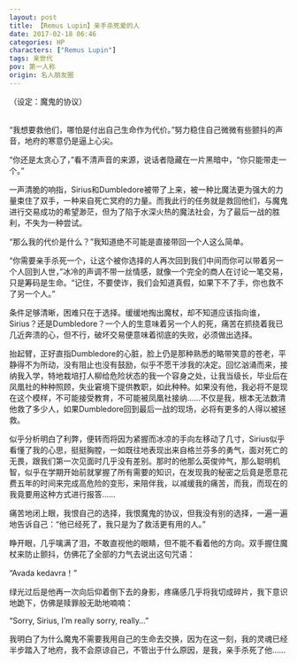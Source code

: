 ```yaml
---
layout: post
title: 【Remus Lupin】亲手杀死爱的人
date: 2017-02-18 06:46
categories: HP
characters: ["Remus Lupin"]
tags: 亲世代
pov: 第一人称
origin: 名人朋友圈
---
```


（设定：魔鬼的协议）
<br><br>

“我想要救他们，哪怕是付出自己生命作为代价。”努力稳住自己微微有些颤抖的声音，地府的寒意仍是逼上心尖。

“你还是太贪心了，”看不清声音的来源，说话者隐藏在一片黑暗中，“你只能带走一个。”

一声清脆的响指，Sirius和Dumbledore被带了上来，被一种比魔法更为强大的力量束住了双手，一种来自死亡冥府的力量。而我此行的任务就是救回他们，与魔鬼进行交易成功的希望渺茫，但为了陷于水深火热的魔法社会，为了最后一战的胜利，不失为一种尝试。

“那么我的代价是什么？”我知道绝不可能是直接带回一个人这么简单。

“你需要亲手杀死一个，让这个被你选择的人再次回到我们中间而你可以带着另一个人回到人世，”冰冷的声调不带一丝情感，就像一个完全的商人在讨论一笔交易，只是筹码是生命。“记住，不要使诈，我们会知道真假，如果下不了手，你也救不了另一个人。”

条件足够清晰，困难只在于选择。缓缓地掏出魔杖，却不知道应该指向谁，Sirius？还是Dumbledore？一个人的生意味着另一个人的死，痛苦在抓挠着我已几近奔溃的心，但不行，破坏交易便意味着彻底的失败，必须做出选择。

抬起臂，正好直指Dumbledore的心脏，脸上仍是那种熟悉的略带笑意的苍老，平静得不为所动，没有阻止也没有鼓励，似乎不愿干涉我的决定。回忆汹涌而来，接纳我入学，特地栽培打人柳给危险状态的我一个容身之处，让我当级长，毕业后在凤凰社的种种照顾，失业窘境下提供教职，如此种种。如果没有他，我必将不是现在这个模样，不可能接受教育，不可能被凤凰社接纳……不仅是我，根本无法数清他救了多少人，如果Dumbledore回到最后一战的现场，必将有更多的人得以被拯救。

似乎分析明白了利弊，便转而将因为紧握而冰凉的手向左移动了几寸，Sirius似乎看懂了我的心思，挺挺胸膛，一如既往地表现出来自格兰芬多的勇气，面对死亡的无畏，跟我们第一次见面时几乎没有差别。那时的他那么英俊帅气，那么聪明机智，似乎在学期开始前就掌握了所有需要的知识，在发现我的秘密之后竟是愿意花费五年的时间来完成高危险的变形，来陪伴我，以减缓我的痛苦，而我，而现在的我竟要用这种方式进行报答……

痛苦地闭上眼，我恨自己的选择，我恨魔鬼的协议，但我没有别的选择，一遍一遍地告诉自己：“他已经死了，我只是为了救活更有用的人。” 

睁开眼，几乎噙满了泪，不敢直视他的眼睛，但不能不看着他的方向。双手握住魔杖来防止颤抖，仿佛花了全部的力气去说出这句咒语：

“Avada kedavra！”

绿光过后是他再一次向后仰着倒下去的身影，疼痛感几乎将我切成碎片，我下意识地跪下，仿佛是赎罪般无助地喃喃：

“Sorry, Sirius, I’m really sorry, really…”

我明白了为什么魔鬼不需要我用自己的生命去交换，因为在这一刻，我的灵魂已经半步踏入了地府，我不会原谅自己，不管出于什么原因，是我，亲手杀死了他……
